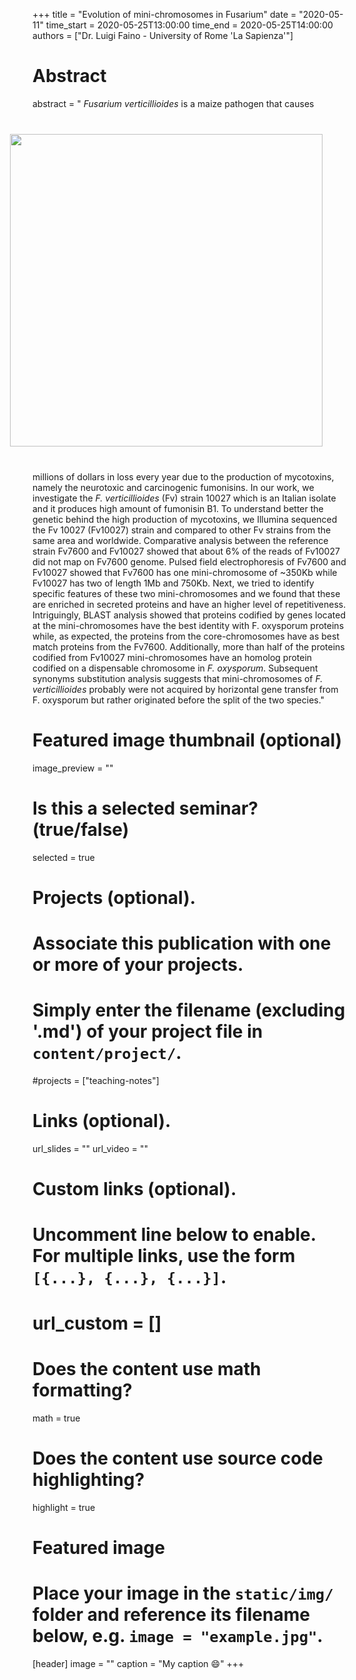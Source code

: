 +++
title = "Evolution of mini-chromosomes in Fusarium"
date = "2020-05-11"
time_start = 2020-05-25T13:00:00
time_end = 2020-05-25T14:00:00
authors = ["Dr. Luigi Faino - University of Rome 'La Sapienza'"]

# Abstract
abstract = "<img src = '/img/seminars/luigi-faino.png' width = 500 align = right style = 'padding:40px'> *Fusarium verticillioides* is a maize pathogen that causes millions of dollars in loss every year due to the production of mycotoxins, namely the neurotoxic and carcinogenic fumonisins. In our work, we investigate the *F. verticillioides* (Fv) strain 10027 which is an Italian isolate and it produces high amount of fumonisin B1. To understand better the genetic behind the high production of mycotoxins, we Illumina sequenced the Fv 10027 (Fv10027) strain and compared to other Fv strains from the same area and worldwide. Comparative analysis between the reference strain Fv7600 and Fv10027 showed that about 6% of the reads of Fv10027 did not map on Fv7600 genome. Pulsed field electrophoresis of Fv7600 and Fv10027 showed that Fv7600 has one mini-chromosome of ~350Kb while Fv10027 has two of length 1Mb and 750Kb. Next, we tried to identify specific features of these two mini-chromosomes and we found that these are enriched in secreted proteins and have an higher level of repetitiveness. Intriguingly, BLAST analysis showed that proteins codified by genes located at the mini-chromosomes have the best identity with F. oxysporum proteins while, as expected, the proteins from the core-chromosomes have as best match proteins from the Fv7600. Additionally, more than half of the proteins codified from Fv10027 mini-chromosomes have an homolog protein codified on a dispensable chromosome in <i>F. oxysporum</i>. Subsequent synonyms substitution analysis suggests that mini-chromosomes of <i>F. verticillioides</i> probably were not acquired by horizontal gene transfer from F. oxysporum but rather originated before the split of the two species."

# Featured image thumbnail (optional)
image_preview = ""

# Is this a selected seminar? (true/false)
selected = true

# Projects (optional).
#   Associate this publication with one or more of your projects.
#   Simply enter the filename (excluding '.md') of your project file in `content/project/`.
#projects = ["teaching-notes"]

# Links (optional).
url_slides = ""
url_video = ""

# Custom links (optional).
#   Uncomment line below to enable. For multiple links, use the form `[{...}, {...}, {...}]`.
# url_custom = []


# Does the content use math formatting?
math = true

# Does the content use source code highlighting?
highlight = true

# Featured image
# Place your image in the `static/img/` folder and reference its filename below, e.g. `image = "example.jpg"`.
[header]
image = ""
caption = "My caption :smile:"
+++
